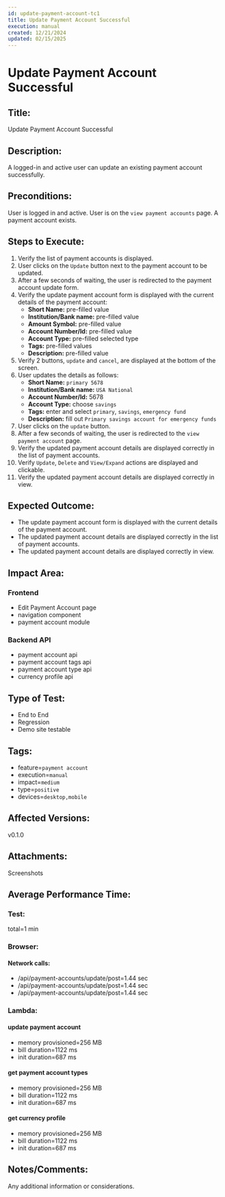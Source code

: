```yaml
---
id: update-payment-account-tc1
title: Update Payment Account Successful
execution: manual
created: 12/21/2024
updated: 02/15/2025
---
```


# Update Payment Account Successful

## Title:

Update Payment Account Successful

## Description:

A logged-in and active user can update an existing payment account successfully.

## Preconditions:

User is logged in and active. User is on the `view payment accounts` page. A payment account exists.

## Steps to Execute:

1. Verify the list of payment accounts is displayed.
2. User clicks on the `Update` button next to the payment account to be updated.
3. After a few seconds of waiting, the user is redirected to the payment account update form.
4. Verify the update payment account form is displayed with the current details of the payment account:
   - **Short Name:** pre-filled value
   - **Institution/Bank name:** pre-filled value
   - **Amount Symbol:** pre-filled value
   - **Account Number/Id:** pre-filled value
   - **Account Type:** pre-filled selected type
   - **Tags:** pre-filled values
   - **Description:** pre-filled value
5. Verify 2 buttons, `update` and `cancel`, are displayed at the bottom of the screen.
6. User updates the details as follows:
   - **Short Name:** `primary 5678`
   - **Institution/Bank name:** `USA National`
   - **Account Number/Id:** 5678
   - **Account Type:** choose `savings`
   - **Tags:** enter and select `primary`, `savings`, `emergency fund`
   - **Description:** fill out `Primary savings account for emergency funds`
7. User clicks on the `update` button.
8. After a few seconds of waiting, the user is redirected to the `view payment account` page.
9. Verify the updated payment account details are displayed correctly in the list of payment accounts.
10. Verify `Update`, `Delete` and `View/Expand` actions are displayed and clickable.
11. Verify the updated payment account details are displayed correctly in view.

## Expected Outcome:

- The update payment account form is displayed with the current details of the payment account.
- The updated payment account details are displayed correctly in the list of payment accounts.
- The updated payment account details are displayed correctly in view.

## Impact Area:

### Frontend

- Edit Payment Account page
- navigation component
- payment account module

### Backend API

- payment account api
- payment account tags api
- payment account type api
- currency profile api

## Type of Test:

- End to End
- Regression
- Demo site testable

## Tags:

- feature=`payment account`
- execution=`manual`
- impact=`medium`
- type=`positive`
- devices=`desktop,mobile`

## Affected Versions:

v0.1.0

## Attachments:

Screenshots

## Average Performance Time:

### Test:

total=1 min

### Browser:

#### Network calls:

- /api/payment-accounts/update/post=1.44 sec
- /api/payment-accounts/update/post=1.44 sec
- /api/payment-accounts/update/post=1.44 sec

### Lambda:

#### update payment account

- memory provisioned=256 MB
- bill duration=1122 ms
- init duration=687 ms

#### get payment account types

- memory provisioned=256 MB
- bill duration=1122 ms
- init duration=687 ms

#### get currency profile

- memory provisioned=256 MB
- bill duration=1122 ms
- init duration=687 ms

## Notes/Comments:

Any additional information or considerations.
